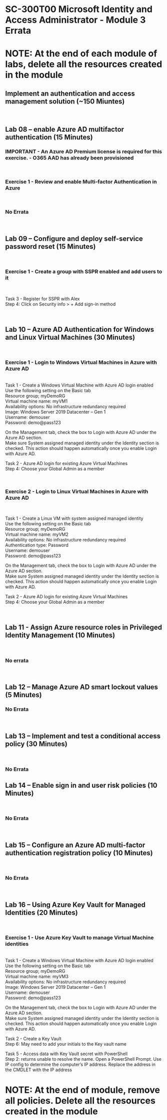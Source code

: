 # SC-300T00 Microsoft Identity and Access Administrator - Module 3 Errata

# NOTE:  At the end of each module of labs, delete all the resources created in the module

## Implement an authentication and access management solution (~150 Miuntes)

<br>

## Lab 08 – enable Azure AD multifactor authentication (15 Minutes)

### IMPORTANT - An Azure AD Premium license is required for this exercise. - O365 AAD has already been provisioned

<br>

### Exercise 1 - Review and enable Multi-factor Authentication in Azure

<br>

### No Errata

<br>

## Lab 09 – Configure and deploy self-service password reset (15 Minutes)

<br>

### Exercise 1 - Create a group with SSPR enabled and add users to it

<br>

Task 3 - Register for SSPR with Alex<br>
Step 4:  Click on Security info > + Add sign-in method <br>

<br>

## Lab 10 – Azure AD Authentication for Windows and Linux Virtual Machines (30 Minutes)

<br>

### Exercise 1 - Login to Windows Virtual Machines in Azure with Azure AD

<br>
Task 1 - Create a Windows Virtual Machine with Azure AD login enabled<br>
Use the following setting on the Basic tab<br>
Resource group;  myDemoRG<br>
Virtual machine name:  myVM1<br>
Availability options:  No infrastructure redundancy required<br>
Image:  Windows Server 2019 Datacenter – Gen 1<br>
Username:  demouser<br>
Password:  demo@pass123<br>

On the Management tab, check the box to Login with Azure AD under the Azure AD section.<br>
Make sure System assigned managed identity under the Identity section is checked. This action should happen automatically once you enable Login with Azure AD.<br>

Task 2 - Azure AD login for existing Azure Virtual Machines<br>
Step 4:  Choose your Global Admin as a member<br>

<br>

### Exercise 2 - Login to Linux Virtual Machines in Azure with Azure AD

<br>

Task 1 - Create a Linux VM with system assigned managed identity<br>
Use the following setting on the Basic tab<br>
Resource group;  myDemoRG<br>
Virtual machine name:  myVM2<br>
Availability options:  No infrastructure redundancy required<br>
Authentication type:  Password<br>
Username:  demouser<br>
Password:  demo@pass123<br>

On the Management tab, check the box to Login with Azure AD under the Azure AD section.<br>
Make sure System assigned managed identity under the Identity section is checked. This action should happen automatically once you enable Login with Azure AD.<br>

Task 2 - Azure AD login for existing Azure Virtual Machines<br>
Step 4:  Choose your Global Admin as a member<br>

<br>

## Lab 11 - Assign Azure resource roles in Privileged Identity Management (10 Minutes)<br>

<br>

### No errata

<br>

## Lab 12 – Manage Azure AD smart lockout values (5 Minutes)

### No Errata


<br>

## Lab 13 – Implement and test a conditional access policy (30 Minutes)

<br>

### No Errata


## Lab 14 – Enable sign in and user risk policies (10 Minutes)

<br>

### No Errata 

<br> 

## Lab 15 – Configure an Azure AD multi-factor authentication registration policy (10 Minutes)

<br>

### No Errata

<br>

## Lab 16 – Using Azure Key Vault for Managed Identities (20 Minutes)

<br>

### Exercise 1 - Use Azure Key Vault to manage Virtual Machine identities

<br>
Task 1 - Create a Windows Virtual Machine with Azure AD login enabled<br>
Use the following setting on the Basic tab<br>
Resource group;  myDemoRG<br>
Virtual machine name:  myVM3<br>
Availability options:  No infrastructure redundancy required<br>
Image:  Windows Server 2019 Datacenter – Gen 1<br>
Username:  demouser<br>
Password:  demo@pass123<br>

On the Management tab, check the box to Login with Azure AD under the Azure AD section.<br>
Make sure System assigned managed identity under the Identity section is checked. This action should happen automatically once you enable Login with Azure AD.<br>

Task 2 - Create a Key Vault<br>
Step 6:  May need to add your initials to the Key vault name<br>

Task 5 - Access data with Key Vault secret with PowerShell<br>
Step 2: returns unable to resolve the name.  Open a PowerShell Prompt.  Use IP config to determine the computer’s IP address.  Replace the address in the CMDLET with the IP address<br>

# NOTE:  At the end of module, remove all policies.  Delete all the resources created in the module
